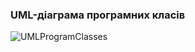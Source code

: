 ### UML-діаграма програмних класів

![UMLProgramClasses](https://github.com/oleksandrblazhko/ai-212-majorova/assets/90724127/e0c70af9-74e3-4520-aa41-2b204447c6d8)
